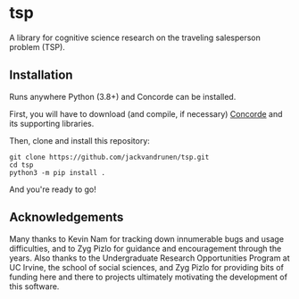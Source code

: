 # tsp

A library for cognitive science research on the traveling salesperson problem (TSP).

## Installation

Runs anywhere Python (3.8+) and Concorde can be installed.

First, you will have to download (and compile, if necessary)
[Concorde](https://www.math.uwaterloo.ca/tsp/concorde.html) and its supporting libraries.

Then, clone and install this repository:

```
git clone https://github.com/jackvandrunen/tsp.git
cd tsp
python3 -m pip install .
```

And you're ready to go!

## Acknowledgements

Many thanks to Kevin Nam for tracking down innumerable bugs and usage difficulties, and to Zyg
Pizlo for guidance and encouragement through the years. Also thanks to the Undergraduate
Research Opportunities Program at UC Irvine, the school of social sciences, and Zyg Pizlo for
providing bits of funding here and there to projects ultimately motivating the development of this
software.
